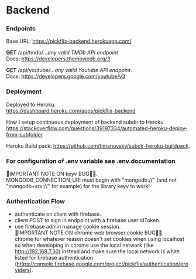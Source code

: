 # Backend

### Endpoints
Base URL: https://pickflix-backend.herokuapp.com/.  

__GET__ /api/tmdb/_...any valid TMDb API endpoint_     
Docs: https://developers.themoviedb.org/3

__GET__ /api/youtube/_...any valid Youtube API endpoint_.    
Docs: https://developers.google.com/youtube/v3

### Deployment
Deployed to Heroku.   
https://dashboard.heroku.com/apps/pickflix-backend

How I setup continuous deployment of backend subdir to Heroku     
https://stackoverflow.com/questions/39197334/automated-heroku-deploy-from-subfolder

Heroku Build pack: https://github.com/timanovsky/subdir-heroku-buildpack.  

### For configuration of .env variable see .env.documentation
🚨IMPORTANT NOTE ON keyv BUG🐛🚨.  
MONGODB_CONNECTION_URI must begin with "mongodb://" (and not "mongodb+srv://" for example) for the library keyv to work!   

### Authentication Flow
- authenticate on client with firebase.  
- client POST to sign in endpoint with a firebase user idToken.   
- use firebase admin manage cookie session.   
🚨IMPORTANT NOTE ON chrome web browser cookie BUG🐛🚨.     
chrome for whatever reason doesn't set cookies when using localhost so when developing in chrome use the local network (like http://192.168.7.30) instead and make sure the local network is white listed for firebase authentication (https://console.firebase.google.com/project/pickflix/authentication/providers).
